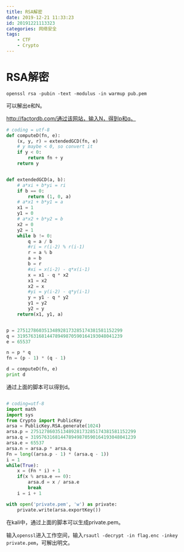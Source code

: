 ```yaml
---
title: RSA解密
date: 2019-12-21 11:33:23
id: 20191221113323
categories: 网络安全
tags:
	- CTF
	- Crypto
---
```


<!-- more -->

# RSA解密

`openssl rsa -pubin -text -modulus -in warmup pub.pem`

可以解出e和N。

http://factordb.com/通过该网站，输入N，得到p和q。

```python
# coding = utf-8
def computeD(fn, e):
    (x, y, r) = extendedGCD(fn, e)
    # y maybe < 0, so convert it
    if y < 0:
        return fn + y
    return y


def extendedGCD(a, b):
    # a*xi + b*yi = ri
    if b == 0:
        return (1, 0, a)
    # a*x1 + b*y1 = a
    x1 = 1
    y1 = 0
    # a*x2 + b*y2 = b
    x2 = 0
    y2 = 1
    while b != 0:
        q = a / b
        #ri = r(i-2) % r(i-1)
        r = a % b
        a = b
        b = r
        #xi = x(i-2) - q*x(i-1)
        x = x1 - q * x2
        x1 = x2
        x2 = x
        #yi = y(i-2) - q*y(i-1)
        y = y1 - q * y2
        y1 = y2
        y2 = y
    return(x1, y1, a)


p = 275127860351348928173285174381581152299
q = 319576316814478949870590164193048041239
e = 65537

n = p * q
fn = (p - 1) * (q - 1)

d = computeD(fn, e)
print d

```

通过上面的脚本可以得到d。

```python

# coding=utf-8
import math
import sys
from Crypto import PublicKey
arsa = PublicKey.RSA.generate(1024)
arsa.p = 275127860351348928173285174381581152299
arsa.q = 319576316814478949870590164193048041239
arsa.e = 65537
arsa.n = arsa.p * arsa.q
Fn = long((arsa.p - 1) * (arsa.q - 1))
i = 1
while(True):
    x = (Fn * i) + 1
    if(x % arsa.e == 0):
        arsa.d = x / arsa.e
        break
    i = i + 1

with open('private.pem', 'w') as private:
    private.write(arsa.exportKey())

```

在kali中，通过上面的脚本可以生成private.pem。

输入`openssl`进入工作空间，输入`rsautl -decrypt -in flag.enc -inkey private.pem`，可解出明文。

